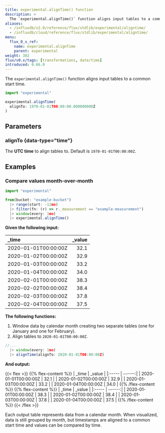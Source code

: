 ```yaml
---
title: experimental.alignTime() function
description: >
  The `experimental.alignTime()` function aligns input tables to a common start time.
aliases:
  - /influxdb/v2.0/reference/flux/stdlib/experimental/aligntime/
  - /influxdb/cloud/reference/flux/stdlib/experimental/aligntime/
menu:
  flux_0_x_ref:
    name: experimental.alignTime
    parent: experimental
weight: 302
flux/v0.x/tags: [transformations, date/time]
introduced: 0.66.0
---
```


The `experimental.alignTime()` function aligns input tables to a common start time.

```js
import "experimental"

experimental.alignTime(
  alignTo: 1970-01-01T00:00:00.000000000Z
)
```

## Parameters

### alignTo {data-type="time"}
The **UTC time** to align tables to.
Default is `1970-01-01T00:00:00Z`.

## Examples

### Compare values month-over-month
```js
import "experimental"

from(bucket: "example-bucket")
  |> range(start: -12mo)
  |> filter(fn: (r) => r._measurement == "example-measurement")
  |> window(every: 1mo)
  |> experimental.alignTime()
```

**Given the following input:**

| _time                | _value |
|:-----                | ------:|
| 2020-01-01T00:00:00Z | 32.1   |
| 2020-01-02T00:00:00Z | 32.9   |
| 2020-01-03T00:00:00Z | 33.2   |
| 2020-01-04T00:00:00Z | 34.0   |
| 2020-02-01T00:00:00Z | 38.3   |
| 2020-02-02T00:00:00Z | 38.4   |
| 2020-02-03T00:00:00Z | 37.8   |
| 2020-02-04T00:00:00Z | 37.5   |

**The following functions:**

1. Window data by calendar month creating two separate tables (one for January and one for February).
2. Align tables to `2020-01-01T00:00:00Z`.

```js
//...
  |> window(every: 1mo)
  |> alignTime(alignTo: 2020-01-01T00:00:00Z)
```

**And output:**

{{< flex >}}
{{% flex-content %}}
| _time                | _value |
|:-----                | ------:|
| 2020-01-01T00:00:00Z | 32.1   |
| 2020-01-02T00:00:00Z | 32.9   |
| 2020-01-03T00:00:00Z | 33.2   |
| 2020-01-04T00:00:00Z | 34.0   |
{{% /flex-content %}}
{{% flex-content %}}
| _time                | _value |
|:-----                | ------:|
| 2020-01-01T00:00:00Z | 38.3   |
| 2020-01-02T00:00:00Z | 38.4   |
| 2020-01-03T00:00:00Z | 37.8   |
| 2020-01-04T00:00:00Z | 37.5   |
{{% /flex-content %}}
{{< /flex >}}

Each output table represents data from a calendar month.
When visualized, data is still grouped by month, but timestamps are aligned to a
common start time and values can be compared by time.
